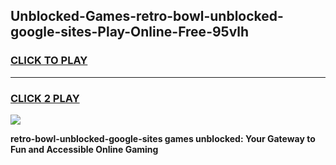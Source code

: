 
## Unblocked-Games-retro-bowl-unblocked-google-sites-Play-Online-Free-95vlh
<h3>
<a href="https://premium76.site?title=retro-bowl-unblocked-google-sites&ref=26A">CLICK TO PLAY</a></h3>
<hr>

<h3>
<a href="https://premium76.site?title=retro-bowl-unblocked-google-sites&ref=26A">CLICK 2 PLAY</a>
  
</h3>

<a href="https://premium76.site?title=retro-bowl-unblocked-google-sites&ref=26A"><img src="https://clearcache.store/games.png"></a>


**retro-bowl-unblocked-google-sites games unblocked: Your Gateway to Fun and Accessible Online Gaming**
